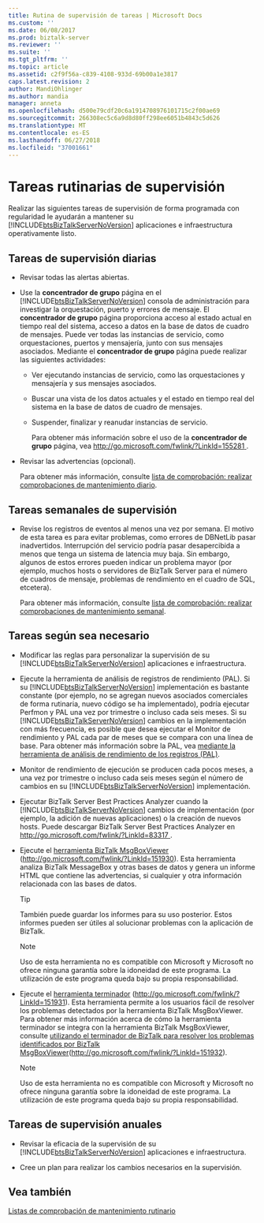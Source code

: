 ```yaml
---
title: Rutina de supervisión de tareas | Microsoft Docs
ms.custom: ''
ms.date: 06/08/2017
ms.prod: biztalk-server
ms.reviewer: ''
ms.suite: ''
ms.tgt_pltfrm: ''
ms.topic: article
ms.assetid: c2f9f56a-c839-4108-933d-69b00a1e3817
caps.latest.revision: 2
author: MandiOhlinger
ms.author: mandia
manager: anneta
ms.openlocfilehash: d500e79cdf20c6a1914708976101715c2f00ae69
ms.sourcegitcommit: 266308ec5c6a9d8d80ff298ee6051b4843c5d626
ms.translationtype: MT
ms.contentlocale: es-ES
ms.lasthandoff: 06/27/2018
ms.locfileid: "37001661"
---
```

# <a name="routine-monitoring-tasks"></a>Tareas rutinarias de supervisión
Realizar las siguientes tareas de supervisión de forma programada con regularidad le ayudarán a mantener su [!INCLUDE[btsBizTalkServerNoVersion](../includes/btsbiztalkservernoversion-md.md)] aplicaciones e infraestructura operativamente listo.  
  
## <a name="daily-monitoring-tasks"></a>Tareas de supervisión diarias  
  
- Revisar todas las alertas abiertas.  
  
- Use la **concentrador de grupo** página en el [!INCLUDE[btsBizTalkServerNoVersion](../includes/btsbiztalkservernoversion-md.md)] consola de administración para investigar la orquestación, puerto y errores de mensaje. El **concentrador de grupo** página proporciona acceso al estado actual en tiempo real del sistema, acceso a datos en la base de datos de cuadro de mensajes. Puede ver todas las instancias de servicio, como orquestaciones, puertos y mensajería, junto con sus mensajes asociados. Mediante el **concentrador de grupo** página puede realizar las siguientes actividades:  
  
  - Ver ejecutando instancias de servicio, como las orquestaciones y mensajería y sus mensajes asociados.  
  
  - Buscar una vista de los datos actuales y el estado en tiempo real del sistema en la base de datos de cuadro de mensajes.  
  
  - Suspender, finalizar y reanudar instancias de servicio.  
  
    Para obtener más información sobre el uso de la **concentrador de grupo** página, vea [ http://go.microsoft.com/fwlink/?LinkId=155281 ](http://go.microsoft.com/fwlink/?LinkId=155281).  
  
- Revisar las advertencias (opcional).  
  
  Para obtener más información, consulte [lista de comprobación: realizar comprobaciones de mantenimiento diario](../technical-guides/checklist-performing-daily-maintenance-checks.md).  
  
## <a name="weekly-monitoring-tasks"></a>Tareas semanales de supervisión  
  
- Revise los registros de eventos al menos una vez por semana. El motivo de esta tarea es para evitar problemas, como errores de DBNetLib pasar inadvertidos. Interrupción del servicio podría pasar desapercibida a menos que tenga un sistema de latencia muy baja. Sin embargo, algunos de estos errores pueden indicar un problema mayor (por ejemplo, muchos hosts o servidores de BizTalk Server para el número de cuadros de mensaje, problemas de rendimiento en el cuadro de SQL, etcetera).  
  
  Para obtener más información, consulte [lista de comprobación: realizar comprobaciones de mantenimiento semanal](../technical-guides/checklist-performing-weekly-maintenance-checks.md).  
  
## <a name="as-needed-tasks"></a>Tareas según sea necesario  
  
- Modificar las reglas para personalizar la supervisión de su [!INCLUDE[btsBizTalkServerNoVersion](../includes/btsbiztalkservernoversion-md.md)] aplicaciones e infraestructura.  
  
- Ejecute la herramienta de análisis de registros de rendimiento (PAL). Si su [!INCLUDE[btsBizTalkServerNoVersion](../includes/btsbiztalkservernoversion-md.md)] implementación es bastante constante (por ejemplo, no se agregan nuevos asociados comerciales de forma rutinaria, nuevo código se ha implementado), podría ejecutar Perfmon y PAL una vez por trimestre o incluso cada seis meses. Si su [!INCLUDE[btsBizTalkServerNoVersion](../includes/btsbiztalkservernoversion-md.md)] cambios en la implementación con más frecuencia, es posible que desea ejecutar el Monitor de rendimiento y PAL cada par de meses que se compara con una línea de base. Para obtener más información sobre la PAL, vea [mediante la herramienta de análisis de rendimiento de los registros (PAL)](../technical-guides/using-the-performance-analysis-of-logs-pal-tool.md).  
  
- Monitor de rendimiento de ejecución se producen cada pocos meses, a una vez por trimestre o incluso cada seis meses según el número de cambios en su [!INCLUDE[btsBizTalkServerNoVersion](../includes/btsbiztalkservernoversion-md.md)] implementación.  
  
- Ejecutar BizTalk Server Best Practices Analyzer cuando la [!INCLUDE[btsBizTalkServerNoVersion](../includes/btsbiztalkservernoversion-md.md)] cambios de implementación (por ejemplo, la adición de nuevas aplicaciones) o la creación de nuevos hosts. Puede descargar BizTalk Server Best Practices Analyzer en [ http://go.microsoft.com/fwlink/?LinkId=83317 ](http://go.microsoft.com/fwlink/?LinkId=83317).  
  
- Ejecute el [herramienta BizTalk MsgBoxViewer](http://go.microsoft.com/fwlink/?LinkId=151930) (http://go.microsoft.com/fwlink/?LinkId=151930). Esta herramienta analiza BizTalk MessageBox y otras bases de datos y genera un informe HTML que contiene las advertencias, si cualquier y otra información relacionada con las bases de datos.  
  
  > [!TIP]  
  >  También puede guardar los informes para su uso posterior. Estos informes pueden ser útiles al solucionar problemas con la aplicación de BizTalk.  
  
  > [!NOTE]  
  >  Uso de esta herramienta no es compatible con Microsoft y Microsoft no ofrece ninguna garantía sobre la idoneidad de este programa. La utilización de este programa queda bajo su propia responsabilidad.  
  
- Ejecute el [herramienta terminador](http://go.microsoft.com/fwlink/?LinkId=151931) (http://go.microsoft.com/fwlink/?LinkId=151931). Esta herramienta permite a los usuarios fácil de resolver los problemas detectados por la herramienta BizTalk MsgBoxViewer. Para obtener más información acerca de cómo la herramienta terminador se integra con la herramienta BizTalk MsgBoxViewer, consulte [utilizando el terminador de BizTalk para resolver los problemas identificados por BizTalk MsgBoxViewer](http://go.microsoft.com/fwlink/?LinkId=151932)(http://go.microsoft.com/fwlink/?LinkId=151932).  
  
  > [!NOTE]  
  >  Uso de esta herramienta no es compatible con Microsoft y Microsoft no ofrece ninguna garantía sobre la idoneidad de este programa. La utilización de este programa queda bajo su propia responsabilidad.  
  
## <a name="annual-monitoring-tasks"></a>Tareas de supervisión anuales  
  
- Revisar la eficacia de la supervisión de su [!INCLUDE[btsBizTalkServerNoVersion](../includes/btsbiztalkservernoversion-md.md)] aplicaciones e infraestructura.  
  
- Cree un plan para realizar los cambios necesarios en la supervisión.  
  
## <a name="see-also"></a>Vea también  
 [Listas de comprobación de mantenimiento rutinario](../technical-guides/routine-maintenance-checklists.md)
